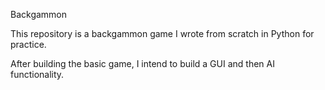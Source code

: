 Backgammon

This repository is a backgammon game I wrote from scratch in Python for practice.

After building the basic game, I intend to build a GUI and then AI functionality.